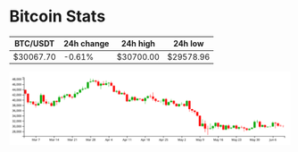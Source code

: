 # Bitcoin Stats

BTC/USDT|24h change|24h high|24h low|
|---|---|---|---|
|$30067.70|-0.61%|$30700.00|$29578.96|

<img src="./chart.svg">
